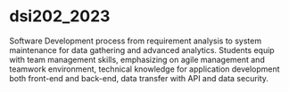 # dsi202_2023
Software Development process from requirement analysis to system maintenance for data gathering and advanced analytics. Students equip with team management skills, emphasizing on agile management and teamwork environment, technical knowledge for application development both front-end and back-end, data transfer with API and data security. 

